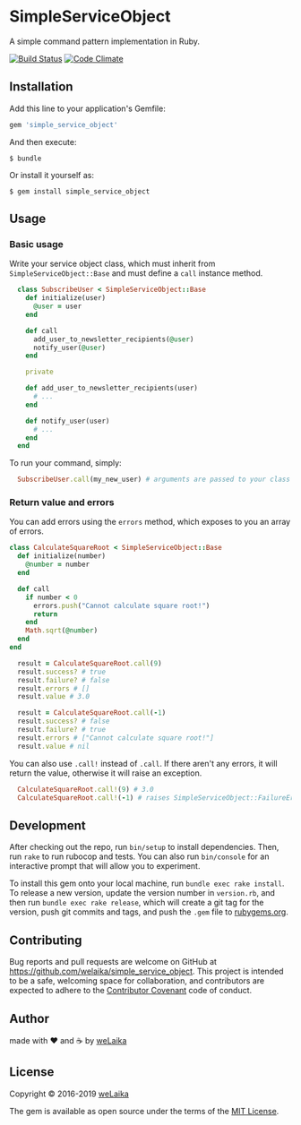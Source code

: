 # SimpleServiceObject

A simple command pattern implementation in Ruby.

[![Build Status](https://travis-ci.org/welaika/simple_service_object.svg?branch=master)](https://travis-ci.org/welaika/simple_service_object)
[![Code Climate](https://codeclimate.com/github/welaika/simple_service_object/badges/gpa.svg)](https://codeclimate.com/github/welaika/simple_service_object)

## Installation

Add this line to your application's Gemfile:

```ruby
gem 'simple_service_object'
```

And then execute:

    $ bundle

Or install it yourself as:

    $ gem install simple_service_object

## Usage

### Basic usage

Write your service object class, which must inherit from `SimpleServiceObject::Base` and must define
a `call` instance method.

```ruby
  class SubscribeUser < SimpleServiceObject::Base
    def initialize(user)
      @user = user
    end

    def call
      add_user_to_newsletter_recipients(@user)
      notify_user(@user)
    end

    private

    def add_user_to_newsletter_recipients(user)
      # ...
    end

    def notify_user(user)
      # ...
    end
  end
```

To run your command, simply:

```ruby
  SubscribeUser.call(my_new_user) # arguments are passed to your class '#initialize' method
```

### Return value and errors

You can add errors using the `errors` method, which exposes to you an array of errors.

```ruby
class CalculateSquareRoot < SimpleServiceObject::Base
  def initialize(number)
    @number = number
  end

  def call
    if number < 0
      errors.push("Cannot calculate square root!")
      return
    end
    Math.sqrt(@number)
  end
end
```

```ruby
  result = CalculateSquareRoot.call(9)
  result.success? # true
  result.failure? # false
  result.errors # []
  result.value # 3.0
```

```ruby
  result = CalculateSquareRoot.call(-1)
  result.success? # false
  result.failure? # true
  result.errors # ["Cannot calculate square root!"]
  result.value # nil
```

You can also use `.call!` instead of `.call`. If there aren't any errors, it will return the value,
otherwise it will raise an exception.

```ruby
  CalculateSquareRoot.call!(9) # 3.0
  CalculateSquareRoot.call!(-1) # raises SimpleServiceObject::FailureError
```

## Development

After checking out the repo, run `bin/setup` to install dependencies. Then, run `rake` to run rubocop and tests. You can also run `bin/console` for an interactive prompt that will allow you to experiment.

To install this gem onto your local machine, run `bundle exec rake install`. To release a new version, update the version number in `version.rb`, and then run `bundle exec rake release`, which will create a git tag for the version, push git commits and tags, and push the `.gem` file to [rubygems.org](https://rubygems.org).

## Contributing

Bug reports and pull requests are welcome on GitHub at https://github.com/welaika/simple_service_object. This project is intended to be a safe, welcoming space for collaboration, and contributors are expected to adhere to the [Contributor Covenant](http://contributor-covenant.org) code of conduct.


## Author

made with ❤️ and ☕️ by [weLaika](http://dev.welaika.com)

## License

Copyright © 2016-2019 [weLaika](http://dev.welaika.com)

The gem is available as open source under the terms of the [MIT License](http://opensource.org/licenses/MIT).
